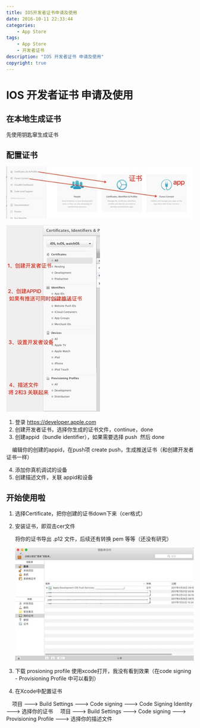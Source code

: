 ```yaml
---
title: IOS开发者证书申请及使用
date: 2016-10-11 22:33:44
categories:
	- App Store
tags:
	- App Store
	- 开发者证书
description: "IOS 开发者证书 申请及使用"
copyright: true
---
```


# IOS 开发者证书 申请及使用

## 在本地生成证书

先使用钥匙窜生成证书

## 配置证书

![image](2016-10-11-IOS开发者证书申请及使用/image1.jpg)

![image](2016-10-11-IOS开发者证书申请及使用/image2.jpg)

1. 登录 https://developer.apple.com
2. 创建开发者证书，选择你生成的证书文件，continue，done
3. 创建appid（bundle identifier），如果需要选择 push  然后 done

    编辑你的创建的appid，在push项 create push，生成推送证书（和创建开发者证书一样）

4. 添加你真机调试的设备
5. 创建描述文件，关联 appid和设备

## 开始使用啦

1. 选择Certificate，把你创建的证书down下来（cer格式）
2. 安装证书，即双击cer文件

	将你的证书导出 .p12 文件，后续还有转换 pem 等等（还没有研究）

	![image](2016-10-11-IOS开发者证书申请及使用/image3.jpg)

3. 下载 prosioning profile 使用xcode打开，我没有看到效果（在code signing - Provisioning Profile 中可以看到）


4. 在Xcode中配置证书

    项目 ---> Build Settings ---> Code signing ---> Code Signing Identity ---> 选择你的证书
    项目 ---> Build Settings ---> Code signing ---> Provisioning Profile ---> 选择你的描述文件



